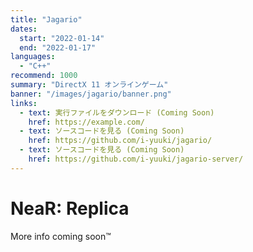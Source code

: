 ```yaml
---
title: "Jagario"
dates:
  start: "2022-01-14"
  end: "2022-01-17"
languages:
  - "C++"
recommend: 1000
summary: "DirectX 11 オンラインゲーム"
banner: "/images/jagario/banner.png"
links:
  - text: 実行ファイルをダウンロード (Coming Soon)
    href: https://example.com/
  - text: ソースコードを見る (Coming Soon)
    href: https://github.com/i-yuuki/jagario/
  - text: ソースコードを見る (Coming Soon)
    href: https://github.com/i-yuuki/jagario-server/
---
```


# NeaR: Replica

More info coming soon™
